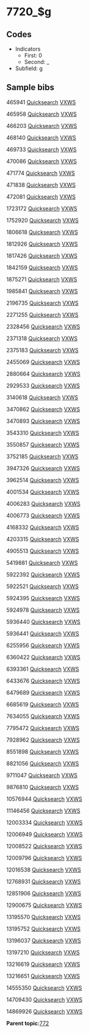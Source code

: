 # 7720\_$g

## Codes

-   Indicators
    -   First: 0
    -   Second: \_
-   Subfield: g

## Sample bibs

465941 [Quicksearch](https://search.library.yale.edu/catalog/465941) [VXWS](http://prodorbis.library.yale.edu:7014/vxws/GetHoldingsService?bibId=465941)

465958 [Quicksearch](https://search.library.yale.edu/catalog/465958) [VXWS](http://prodorbis.library.yale.edu:7014/vxws/GetHoldingsService?bibId=465958)

466203 [Quicksearch](https://search.library.yale.edu/catalog/466203) [VXWS](http://prodorbis.library.yale.edu:7014/vxws/GetHoldingsService?bibId=466203)

468140 [Quicksearch](https://search.library.yale.edu/catalog/468140) [VXWS](http://prodorbis.library.yale.edu:7014/vxws/GetHoldingsService?bibId=468140)

469733 [Quicksearch](https://search.library.yale.edu/catalog/469733) [VXWS](http://prodorbis.library.yale.edu:7014/vxws/GetHoldingsService?bibId=469733)

470086 [Quicksearch](https://search.library.yale.edu/catalog/470086) [VXWS](http://prodorbis.library.yale.edu:7014/vxws/GetHoldingsService?bibId=470086)

471774 [Quicksearch](https://search.library.yale.edu/catalog/471774) [VXWS](http://prodorbis.library.yale.edu:7014/vxws/GetHoldingsService?bibId=471774)

471838 [Quicksearch](https://search.library.yale.edu/catalog/471838) [VXWS](http://prodorbis.library.yale.edu:7014/vxws/GetHoldingsService?bibId=471838)

472081 [Quicksearch](https://search.library.yale.edu/catalog/472081) [VXWS](http://prodorbis.library.yale.edu:7014/vxws/GetHoldingsService?bibId=472081)

1723172 [Quicksearch](https://search.library.yale.edu/catalog/1723172) [VXWS](http://prodorbis.library.yale.edu:7014/vxws/GetHoldingsService?bibId=1723172)

1752920 [Quicksearch](https://search.library.yale.edu/catalog/1752920) [VXWS](http://prodorbis.library.yale.edu:7014/vxws/GetHoldingsService?bibId=1752920)

1806618 [Quicksearch](https://search.library.yale.edu/catalog/1806618) [VXWS](http://prodorbis.library.yale.edu:7014/vxws/GetHoldingsService?bibId=1806618)

1812926 [Quicksearch](https://search.library.yale.edu/catalog/1812926) [VXWS](http://prodorbis.library.yale.edu:7014/vxws/GetHoldingsService?bibId=1812926)

1817426 [Quicksearch](https://search.library.yale.edu/catalog/1817426) [VXWS](http://prodorbis.library.yale.edu:7014/vxws/GetHoldingsService?bibId=1817426)

1842159 [Quicksearch](https://search.library.yale.edu/catalog/1842159) [VXWS](http://prodorbis.library.yale.edu:7014/vxws/GetHoldingsService?bibId=1842159)

1875271 [Quicksearch](https://search.library.yale.edu/catalog/1875271) [VXWS](http://prodorbis.library.yale.edu:7014/vxws/GetHoldingsService?bibId=1875271)

1985841 [Quicksearch](https://search.library.yale.edu/catalog/1985841) [VXWS](http://prodorbis.library.yale.edu:7014/vxws/GetHoldingsService?bibId=1985841)

2196735 [Quicksearch](https://search.library.yale.edu/catalog/2196735) [VXWS](http://prodorbis.library.yale.edu:7014/vxws/GetHoldingsService?bibId=2196735)

2271255 [Quicksearch](https://search.library.yale.edu/catalog/2271255) [VXWS](http://prodorbis.library.yale.edu:7014/vxws/GetHoldingsService?bibId=2271255)

2328456 [Quicksearch](https://search.library.yale.edu/catalog/2328456) [VXWS](http://prodorbis.library.yale.edu:7014/vxws/GetHoldingsService?bibId=2328456)

2371318 [Quicksearch](https://search.library.yale.edu/catalog/2371318) [VXWS](http://prodorbis.library.yale.edu:7014/vxws/GetHoldingsService?bibId=2371318)

2375183 [Quicksearch](https://search.library.yale.edu/catalog/2375183) [VXWS](http://prodorbis.library.yale.edu:7014/vxws/GetHoldingsService?bibId=2375183)

2455069 [Quicksearch](https://search.library.yale.edu/catalog/2455069) [VXWS](http://prodorbis.library.yale.edu:7014/vxws/GetHoldingsService?bibId=2455069)

2880664 [Quicksearch](https://search.library.yale.edu/catalog/2880664) [VXWS](http://prodorbis.library.yale.edu:7014/vxws/GetHoldingsService?bibId=2880664)

2929533 [Quicksearch](https://search.library.yale.edu/catalog/2929533) [VXWS](http://prodorbis.library.yale.edu:7014/vxws/GetHoldingsService?bibId=2929533)

3140618 [Quicksearch](https://search.library.yale.edu/catalog/3140618) [VXWS](http://prodorbis.library.yale.edu:7014/vxws/GetHoldingsService?bibId=3140618)

3470862 [Quicksearch](https://search.library.yale.edu/catalog/3470862) [VXWS](http://prodorbis.library.yale.edu:7014/vxws/GetHoldingsService?bibId=3470862)

3470893 [Quicksearch](https://search.library.yale.edu/catalog/3470893) [VXWS](http://prodorbis.library.yale.edu:7014/vxws/GetHoldingsService?bibId=3470893)

3543310 [Quicksearch](https://search.library.yale.edu/catalog/3543310) [VXWS](http://prodorbis.library.yale.edu:7014/vxws/GetHoldingsService?bibId=3543310)

3550857 [Quicksearch](https://search.library.yale.edu/catalog/3550857) [VXWS](http://prodorbis.library.yale.edu:7014/vxws/GetHoldingsService?bibId=3550857)

3752185 [Quicksearch](https://search.library.yale.edu/catalog/3752185) [VXWS](http://prodorbis.library.yale.edu:7014/vxws/GetHoldingsService?bibId=3752185)

3947326 [Quicksearch](https://search.library.yale.edu/catalog/3947326) [VXWS](http://prodorbis.library.yale.edu:7014/vxws/GetHoldingsService?bibId=3947326)

3962514 [Quicksearch](https://search.library.yale.edu/catalog/3962514) [VXWS](http://prodorbis.library.yale.edu:7014/vxws/GetHoldingsService?bibId=3962514)

4001534 [Quicksearch](https://search.library.yale.edu/catalog/4001534) [VXWS](http://prodorbis.library.yale.edu:7014/vxws/GetHoldingsService?bibId=4001534)

4006283 [Quicksearch](https://search.library.yale.edu/catalog/4006283) [VXWS](http://prodorbis.library.yale.edu:7014/vxws/GetHoldingsService?bibId=4006283)

4006773 [Quicksearch](https://search.library.yale.edu/catalog/4006773) [VXWS](http://prodorbis.library.yale.edu:7014/vxws/GetHoldingsService?bibId=4006773)

4168332 [Quicksearch](https://search.library.yale.edu/catalog/4168332) [VXWS](http://prodorbis.library.yale.edu:7014/vxws/GetHoldingsService?bibId=4168332)

4203315 [Quicksearch](https://search.library.yale.edu/catalog/4203315) [VXWS](http://prodorbis.library.yale.edu:7014/vxws/GetHoldingsService?bibId=4203315)

4905513 [Quicksearch](https://search.library.yale.edu/catalog/4905513) [VXWS](http://prodorbis.library.yale.edu:7014/vxws/GetHoldingsService?bibId=4905513)

5419881 [Quicksearch](https://search.library.yale.edu/catalog/5419881) [VXWS](http://prodorbis.library.yale.edu:7014/vxws/GetHoldingsService?bibId=5419881)

5922392 [Quicksearch](https://search.library.yale.edu/catalog/5922392) [VXWS](http://prodorbis.library.yale.edu:7014/vxws/GetHoldingsService?bibId=5922392)

5922521 [Quicksearch](https://search.library.yale.edu/catalog/5922521) [VXWS](http://prodorbis.library.yale.edu:7014/vxws/GetHoldingsService?bibId=5922521)

5924395 [Quicksearch](https://search.library.yale.edu/catalog/5924395) [VXWS](http://prodorbis.library.yale.edu:7014/vxws/GetHoldingsService?bibId=5924395)

5924978 [Quicksearch](https://search.library.yale.edu/catalog/5924978) [VXWS](http://prodorbis.library.yale.edu:7014/vxws/GetHoldingsService?bibId=5924978)

5936440 [Quicksearch](https://search.library.yale.edu/catalog/5936440) [VXWS](http://prodorbis.library.yale.edu:7014/vxws/GetHoldingsService?bibId=5936440)

5936441 [Quicksearch](https://search.library.yale.edu/catalog/5936441) [VXWS](http://prodorbis.library.yale.edu:7014/vxws/GetHoldingsService?bibId=5936441)

6255956 [Quicksearch](https://search.library.yale.edu/catalog/6255956) [VXWS](http://prodorbis.library.yale.edu:7014/vxws/GetHoldingsService?bibId=6255956)

6360422 [Quicksearch](https://search.library.yale.edu/catalog/6360422) [VXWS](http://prodorbis.library.yale.edu:7014/vxws/GetHoldingsService?bibId=6360422)

6393361 [Quicksearch](https://search.library.yale.edu/catalog/6393361) [VXWS](http://prodorbis.library.yale.edu:7014/vxws/GetHoldingsService?bibId=6393361)

6433676 [Quicksearch](https://search.library.yale.edu/catalog/6433676) [VXWS](http://prodorbis.library.yale.edu:7014/vxws/GetHoldingsService?bibId=6433676)

6479689 [Quicksearch](https://search.library.yale.edu/catalog/6479689) [VXWS](http://prodorbis.library.yale.edu:7014/vxws/GetHoldingsService?bibId=6479689)

6685619 [Quicksearch](https://search.library.yale.edu/catalog/6685619) [VXWS](http://prodorbis.library.yale.edu:7014/vxws/GetHoldingsService?bibId=6685619)

7634055 [Quicksearch](https://search.library.yale.edu/catalog/7634055) [VXWS](http://prodorbis.library.yale.edu:7014/vxws/GetHoldingsService?bibId=7634055)

7795472 [Quicksearch](https://search.library.yale.edu/catalog/7795472) [VXWS](http://prodorbis.library.yale.edu:7014/vxws/GetHoldingsService?bibId=7795472)

7928962 [Quicksearch](https://search.library.yale.edu/catalog/7928962) [VXWS](http://prodorbis.library.yale.edu:7014/vxws/GetHoldingsService?bibId=7928962)

8551898 [Quicksearch](https://search.library.yale.edu/catalog/8551898) [VXWS](http://prodorbis.library.yale.edu:7014/vxws/GetHoldingsService?bibId=8551898)

8821056 [Quicksearch](https://search.library.yale.edu/catalog/8821056) [VXWS](http://prodorbis.library.yale.edu:7014/vxws/GetHoldingsService?bibId=8821056)

9711047 [Quicksearch](https://search.library.yale.edu/catalog/9711047) [VXWS](http://prodorbis.library.yale.edu:7014/vxws/GetHoldingsService?bibId=9711047)

9876810 [Quicksearch](https://search.library.yale.edu/catalog/9876810) [VXWS](http://prodorbis.library.yale.edu:7014/vxws/GetHoldingsService?bibId=9876810)

10576944 [Quicksearch](https://search.library.yale.edu/catalog/10576944) [VXWS](http://prodorbis.library.yale.edu:7014/vxws/GetHoldingsService?bibId=10576944)

11146456 [Quicksearch](https://search.library.yale.edu/catalog/11146456) [VXWS](http://prodorbis.library.yale.edu:7014/vxws/GetHoldingsService?bibId=11146456)

12003334 [Quicksearch](https://search.library.yale.edu/catalog/12003334) [VXWS](http://prodorbis.library.yale.edu:7014/vxws/GetHoldingsService?bibId=12003334)

12006949 [Quicksearch](https://search.library.yale.edu/catalog/12006949) [VXWS](http://prodorbis.library.yale.edu:7014/vxws/GetHoldingsService?bibId=12006949)

12008522 [Quicksearch](https://search.library.yale.edu/catalog/12008522) [VXWS](http://prodorbis.library.yale.edu:7014/vxws/GetHoldingsService?bibId=12008522)

12009796 [Quicksearch](https://search.library.yale.edu/catalog/12009796) [VXWS](http://prodorbis.library.yale.edu:7014/vxws/GetHoldingsService?bibId=12009796)

12016538 [Quicksearch](https://search.library.yale.edu/catalog/12016538) [VXWS](http://prodorbis.library.yale.edu:7014/vxws/GetHoldingsService?bibId=12016538)

12768931 [Quicksearch](https://search.library.yale.edu/catalog/12768931) [VXWS](http://prodorbis.library.yale.edu:7014/vxws/GetHoldingsService?bibId=12768931)

12851906 [Quicksearch](https://search.library.yale.edu/catalog/12851906) [VXWS](http://prodorbis.library.yale.edu:7014/vxws/GetHoldingsService?bibId=12851906)

12900675 [Quicksearch](https://search.library.yale.edu/catalog/12900675) [VXWS](http://prodorbis.library.yale.edu:7014/vxws/GetHoldingsService?bibId=12900675)

13195570 [Quicksearch](https://search.library.yale.edu/catalog/13195570) [VXWS](http://prodorbis.library.yale.edu:7014/vxws/GetHoldingsService?bibId=13195570)

13195752 [Quicksearch](https://search.library.yale.edu/catalog/13195752) [VXWS](http://prodorbis.library.yale.edu:7014/vxws/GetHoldingsService?bibId=13195752)

13196037 [Quicksearch](https://search.library.yale.edu/catalog/13196037) [VXWS](http://prodorbis.library.yale.edu:7014/vxws/GetHoldingsService?bibId=13196037)

13197210 [Quicksearch](https://search.library.yale.edu/catalog/13197210) [VXWS](http://prodorbis.library.yale.edu:7014/vxws/GetHoldingsService?bibId=13197210)

13216619 [Quicksearch](https://search.library.yale.edu/catalog/13216619) [VXWS](http://prodorbis.library.yale.edu:7014/vxws/GetHoldingsService?bibId=13216619)

13216651 [Quicksearch](https://search.library.yale.edu/catalog/13216651) [VXWS](http://prodorbis.library.yale.edu:7014/vxws/GetHoldingsService?bibId=13216651)

14555350 [Quicksearch](https://search.library.yale.edu/catalog/14555350) [VXWS](http://prodorbis.library.yale.edu:7014/vxws/GetHoldingsService?bibId=14555350)

14709430 [Quicksearch](https://search.library.yale.edu/catalog/14709430) [VXWS](http://prodorbis.library.yale.edu:7014/vxws/GetHoldingsService?bibId=14709430)

14869926 [Quicksearch](https://search.library.yale.edu/catalog/14869926) [VXWS](http://prodorbis.library.yale.edu:7014/vxws/GetHoldingsService?bibId=14869926)

**Parent topic:**[772](../../tags/772/772.md)

